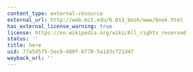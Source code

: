 ```yaml
---
content_type: external-resource
external_url: http://web.mit.edu/6.013_book/www/book.html
has_external_license_warning: true
license: https://en.wikipedia.org/wiki/All_rights_reserved
status: ''
title: here
uid: 77a5d5f5-5ec8-480f-b770-5a1d3c721d47
wayback_url: ''
---
```

